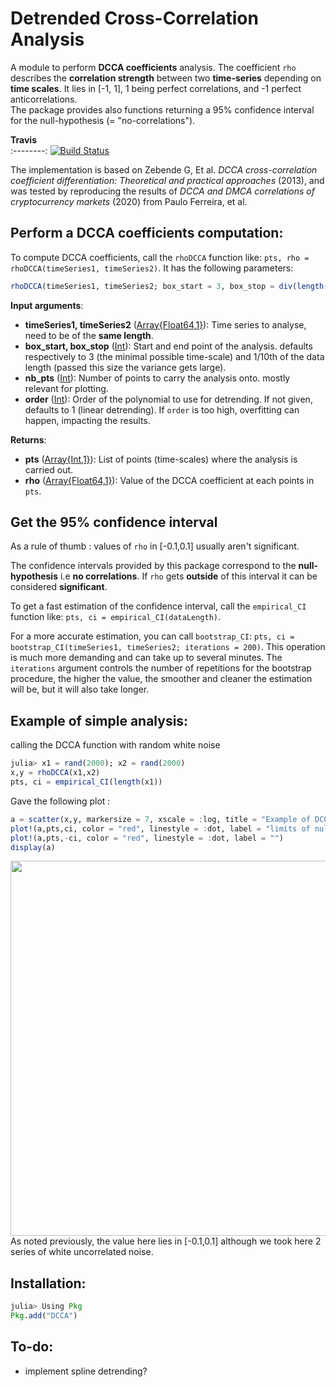 Detrended Cross-Correlation Analysis
=================================================

A module to perform **DCCA coefficients** analysis. The coefficient ```rho``` describes the **correlation strength** between two **time-series** depending on **time scales**. It lies in [-1, 1], 1 being perfect correlations, and -1 perfect anticorrelations.\
The package provides also functions returning a 95% confidence interval for the null-hypothesis (= "no-correlations"). 

 **Travis**     
:--------:
[![Build Status](https://travis-ci.com/johncwok/DCCA.jl.svg?branch=master)](https://travis-ci.com/johncwok/DCCA.jl)

The implementation is based on 
Zebende G, Et al. *DCCA cross-correlation coefficient differentiation: Theoretical and practical approaches* (2013), and was tested by reproducing the results of _DCCA and DMCA correlations of cryptocurrency markets_ (2020) from Paulo Ferreira, et al.

## Perform a DCCA coefficients computation:

To compute DCCA coefficients, call the ```rhoDCCA``` function like: ```pts, rho = rhoDCCA(timeSeries1, timeSeries2)```. It has the following parameters:
```Julia
rhoDCCA(timeSeries1, timeSeries2; box_start = 3, box_stop = div(length(series1),10), nb_pts = 30, order = 1)
``` 
**Input arguments**:
* **timeSeries1, timeSeries2** ([Array{Float64,1}](https://docs.julialang.org/en/v1/base/arrays/)): Time series to analyse, need to be of the **same length**.
* **box_start, box_stop** ([Int](https://docs.julialang.org/en/v1/manual/integers-and-floating-point-numbers/)): Start and end point of the analysis. defaults respectively to 3 (the minimal possible time-scale) and 1/10th of the data length (passed this size the variance gets large).
* **nb_pts** ([Int](https://docs.julialang.org/en/v1/manual/integers-and-floating-point-numbers/)): Number of points to carry the analysis onto. mostly relevant for plotting.
* **order**  ([Int](https://docs.julialang.org/en/v1/manual/integers-and-floating-point-numbers/)): Order of the polynomial to use for detrending. If not given, defaults to 1 (linear detrending). If `order` is too high, overfitting can happen, impacting the results.

**Returns**:
* **pts** ([Array{Int,1}](https://docs.julialang.org/en/v1/base/arrays/)): List of points (time-scales) where the analysis is carried out.
* **rho** ([Array{Float64,1}](https://docs.julialang.org/en/v1/base/arrays/)): Value of the DCCA coefficient at each points in ```pts```.

## Get the 95% confidence interval
As a rule of thumb : values of ```rho``` in [-0.1,0.1] usually aren't significant.

The confidence intervals provided by this package correspond to the **null-hypothesis** i.e **no correlations**. If ```rho``` gets **outside** of this interval it can be considered **significant**.

To get a fast estimation of the confidence interval, call the ```empirical_CI``` function like: ```pts, ci = empirical_CI(dataLength)```. 

For a more accurate estimation, you can call ```bootstrap_CI```: ```pts, ci = bootstrap_CI(timeSeries1, timeSeries2; iterations = 200)```. This operation is much more demanding and can take up to several minutes. The ```iterations``` argument controls the number of repetitions for the bootstrap procedure, the higher the value, the smoother and cleaner the estimation will be, but it will also take longer.

## Example of simple analysis:

calling the DCCA function with random white noise

```julia
julia> x1 = rand(2000); x2 = rand(2000)
x,y = rhoDCCA(x1,x2)
pts, ci = empirical_CI(length(x1))
```
Gave the following plot :

```julia
a = scatter(x,y, markersize = 7, xscale = :log, title = "Example of DCCA analysis : \n Correlations between two white noise time series", label = "rho coefficients", xlabel = "window sizes", ylabel = "Correlation strengh")
plot!(a,pts,ci, color = "red", linestyle = :dot, label = "limits of null-hypothesis")
plot!(a,pts,-ci, color = "red", linestyle = :dot, label = "")
display(a)
```
<img src="https://user-images.githubusercontent.com/34754896/71250144-34804000-231f-11ea-912b-d2bdbacfd22b.JPG" width="600">
As noted previously, the value here lies in [-0.1,0.1] although we took here 2 series of white uncorrelated noise.

## Installation:
 ```julia
julia> Using Pkg
 Pkg.add("DCCA")
 ```
 
 ## To-do:
- implement spline detrending?
